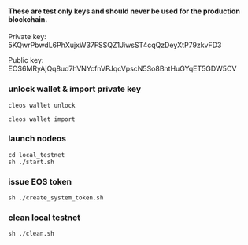 #### These are test only keys and should never be used for the production blockchain. 

Private key: 5KQwrPbwdL6PhXujxW37FSSQZ1JiwsST4cqQzDeyXtP79zkvFD3

Public key: EOS6MRyAjQq8ud7hVNYcfnVPJqcVpscN5So8BhtHuGYqET5GDW5CV


### unlock wallet & import private key

```
cleos wallet unlock
```

```
cleos wallet import
```

### launch nodeos

```
cd local_testnet
sh ./start.sh
```

### issue EOS token

```
sh ./create_system_token.sh
```

### clean local testnet

```
sh ./clean.sh
```
